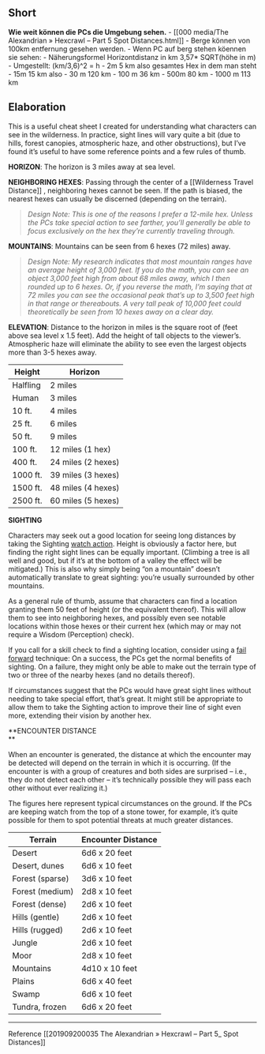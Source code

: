 ## Short
**Wie weit können die PCs die Umgebung sehen.** 
		- [[000 media/The Alexandrian » Hexcrawl – Part 5 Spot Distances.html]]
			- Berge können von 100km entfernung gesehen werden.
			- Wenn PC auf berg stehen köennen sie sehen: 
				- Näherungsformel Horizontdistanz in km 3,57* SQRT(höhe in m)
				- Umgestellt: (km/3,6)^2 = h
					- 2m 5 km also gesamtes Hex in dem man steht
					- 15m 15 km also 
					- 30 m 120 km
					- 100 m 36 km
					- 500m 80 km 
					- 1000 m 113 km
## Elaboration


This is a useful cheat sheet I created for understanding what characters can see in the wilderness. In practice, sight lines will vary quite a bit (due to hills, forest canopies, atmospheric haze, and other obstructions), but I’ve found it’s useful to have some reference points and a few rules of thumb.

**HORIZON**: The horizon is 3 miles away at sea level.

**NEIGHBORING HEXES**: Passing through the center of a [[Wilderness Travel Distance]] , neighboring hexes cannot be seen. If the path is biased, the nearest hexes can usually be discerned (depending on the terrain).

> _Design Note: This is one of the reasons I prefer a 12-mile hex. Unless the PCs take special action to see farther, you’ll generally be able to focus exclusively on the hex they’re currently traveling through._

**MOUNTAINS**: Mountains can be seen from 6 hexes (72 miles) away.

> _Design Note: My research indicates that most mountain ranges have an average height of 3,000 feet. If you do the math, you can see an object 3,000 feet high from about 68 miles away, which I then rounded up to 6 hexes. Or, if you reverse the math, I’m saying that at 72 miles you can see the occasional peak that’s up to 3,500 feet high in that range or thereabouts. A very tall peak of 10,000 feet could theoretically be seen from 10 hexes away on a clear day._

**ELEVATION**: Distance to the horizon in miles is the square root of (feet above sea level x 1.5 feet). Add the height of tall objects to the viewer’s. Atmospheric haze will eliminate the ability to see even the largest objects more than 3-5 hexes away.

| **Height** | **Horizon**        |
| ---------- | ------------------ |
| Halfling   | 2 miles            |
| Human      | 3 miles            |
| 10 ft.     | 4 miles            |
| 25 ft.     | 6 miles            |
| 50 ft.     | 9 miles            |
| 100 ft.    | 12 miles (1 hex)   |
| 400 ft.    | 24 miles (2 hexes) |
| 1000 ft.   | 39 miles (3 hexes) |
| 1500 ft.   | 48 miles (4 hexes) |
| 2500 ft.   | 60 miles (5 hexes) |

**SIGHTING**

Characters may seek out a good location for seeing long distances by taking the Sighting [watch action](https://thealexandrian.net/wordpress/46116/roleplaying-games/5e-hexcrawl-part-3-watch-actions). Height is obviously a factor here, but finding the right sight lines can be equally important. (Climbing a tree is all well and good, but if it’s at the bottom of a valley the effect will be mitigated.) This is also why simply being “on a mountain” doesn’t automatically translate to great sighting: you’re usually surrounded by other mountains.

As a general rule of thumb, assume that characters can find a location granting them 50 feet of height (or the equivalent thereof). This will allow them to see into neighboring hexes, and possibly even see notable locations within those hexes or their current hex (which may or may not require a Wisdom (Perception) check).

If you call for a skill check to find a sighting location, consider using a [fail forward](https://thealexandrian.net/wordpress/38140/roleplaying-games/art-of-rulings-part-6-fictional-cleromancy) technique: On a success, the PCs get the normal benefits of sighting. On a failure, they might only be able to make out the terrain type of two or three of the nearby hexes (and no details thereof).

If circumstances suggest that the PCs would have great sight lines without needing to take special effort, that’s great. It might still be appropriate to allow them to take the Sighting action to improve their line of sight even more, extending their vision by another hex.

**ENCOUNTER DISTANCE  
**

When an encounter is generated, the distance at which the encounter may be detected will depend on the terrain in which it is occurring. (If the encounter is with a group of creatures and both sides are surprised – i.e., they do not detect each other – it’s technically possible they will pass each other without ever realizing it.)

The figures here represent typical circumstances on the ground. If the PCs are keeping watch from the top of a stone tower, for example, it’s quite possible for them to spot potential threats at much greater distances.

| **Terrain** | **Encounter Distance** |
| --- | --- |
| Desert | 6d6 x 20 feet |
| Desert, dunes | 6d6 x 10 feet |
| Forest (sparse) | 3d6 x 10 feet |
| Forest (medium) | 2d8 x 10 feet |
| Forest (dense) | 2d6 x 10 feet |
| Hills (gentle) | 2d6 x 10 feet |
| Hills (rugged) | 2d6 x 10 feet |
| Jungle | 2d6 x 10 feet |
| Moor | 2d8 x 10 feet |
| Mountains | 4d10 x 10 feet |
| Plains | 6d6 x 40 feet |
| Swamp | 6d6 x 10 feet |
| Tundra, frozen | 6d6 x 20 feet |
---
Reference
[[201909200035 The Alexandrian » Hexcrawl – Part 5_ Spot Distances]]


